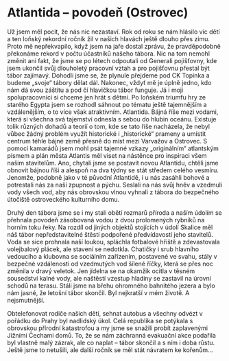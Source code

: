 
# Atlantida – povodeň (Ostrovec)

Už jsem měl pocit, že nás nic nezastaví. Rok od roku se nám hlásilo víc dětí a ten loňský rekordní ročník žil v našich hlavách ještě dlouho přes zimu. Proto mě nepřekvapilo, když jsem na jaře dostal zprávu, že pravděpodobně překonáme rekord v počtu účastníků našeho tábora. Nic na tom nemohl změnit ani fakt, že jsme se po létech odpoutali od Generali pojišťovny, kde jsem ukončil svůj dlouholetý pracovní vztah a pro pojišťovnu přestal být tábor zajímavý. Dohodli jsme se, že plynule přejdeme pod CK Topinka a budeme „svoje“ tábory dělat dál. Nakonec, vždyť mě je úplně jedno, kdo nám dá svou záštitu a pod čí hlavičkou tábor funguje. Já i moji spolupracovníci si chceme jen hrát s dětmi. Po loňském triumfu hry ze starého Egypta jsem se rozhodl sáhnout po tématu ještě tajemnějším a vzdálenějším, o to více však atraktivním. Atlantida. Bájná říše mezi vodami, která si všechna svá tajemství odnesla s sebou do hlubin oceánu. Existuje tolik různých dohadů a teorií o tom, kde se tato říše nacházela, že nebyl vůbec žádný problém využít historické i „historické“ prameny a umístit centrum téhle bájné země přesně do míst mezi Varvažov a Ostrovec. S pomocí kamarádů jsem mohl psát tajemné vzkazy „originálním“ atlantským písmem a plán města Atlantis měl viset na nástěnce pro inspiraci všem našim stavitelům. Ano, chytali jsme se postavit novou Atlantidu, chtěli jsme obnovit bájnou říši a alespoň na dva týdny se stát středem celého vesmíru. Jenomže, podobně jako v té původní Atlantidě, i u nás zasáhli bohové a potrestali nás za naší zpupnost a pýchu. Seslali na nás svůj hněv a vzedmuli vody všech vod, aby nás obrovskou vlnou vyhnali z tábora do bezpečného útočiště ostroveckého kulturního domu.

Druhý den tábora jsme se i my stali obětí rozmarů příroda a naším údolím se přehnala povodeň zásobovaná vodou z dvou prolomených rybníků na horním toku řeky. Na rozdíl od jiných objektů stojících v údolí Skalice měl náš tábor nepředstavitelné štěstí podpořené předvídavostí jeho stavitelů. Voda se sice prohnala naší loukou, spláchla fotbalové hřiště a zdevastovala volejbalový plácek, ale stavení se nedotkla. Chatičky i srub hlavního vedoucího a klubovna se sociálním zařízením, postavené ve svahu, stály v bezpečné vzdálenosti od vzedmutých vod šílené říčky, která se přes noc změnila v dravý veletok. Jen jídelna se na okamžik ocitla v těsném sousedství kalné vody, ale naštěstí vzestup hladiny se zastavil na úrovni schodů na terasu. Stáli jsme na břehu ohromného bahnitého jezera a bylo nám jasné, že letošní tábor skončil. Byl nejkratší v mém životě. A nejsmutnější.

Obtelefonovat rodiče našich dětí, sehnat autobus a všechny odvézt v pořádku do Prahy byl nadlidský úkol. Celá republika se potýkala s obrovskou přírodní katastrofou a my jsme se snažili probít zaplavenými Jižními Čechami domů. To, že se nám záchranná evakuační akce podařila byl vlastně malý zázrak, ale co naplat – tábor skončil a s ním i doba růstu. Ještě jsme to netušili, ale další ročník se měl stát návratem ke kořenům…
